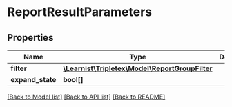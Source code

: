 # ReportResultParameters

## Properties
Name | Type | Description | Notes
------------ | ------------- | ------------- | -------------
**filter** | [**\Learnist\Tripletex\Model\ReportGroupFilter**](ReportGroupFilter.md) |  | [optional] 
**expand_state** | **bool[]** |  | [optional] 

[[Back to Model list]](../../README.md#documentation-for-models) [[Back to API list]](../../README.md#documentation-for-api-endpoints) [[Back to README]](../../README.md)

